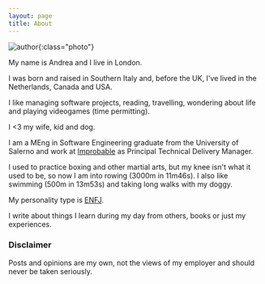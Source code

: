 ```yaml
---
layout: page
title: About
---
```


![author]({{site.url}}/{{site.images}}/andreadellacorte.png){:class="photo"}

My name is Andrea and I live in London.

I was born and raised in Southern Italy and, before the UK, I've lived in the Netherlands, Canada and USA.

I like managing software projects, reading, travelling, wondering about life and playing videogames (time permitting).

I <3 my wife, kid and dog.

I am a MEng in Software Engineering graduate from the University of Salerno and work at [Improbable](https://www.improbable.io) as Principal Technical Delivery Manager.

I used to practice boxing and other martial arts, but my knee isn't what it used to be, so now I am into rowing (3000m in 11m46s). I also like swimming (500m in 13m53s) and taking long walks with my doggy.

My personality type is [ENFJ](https://www.personalitypage.com/html/ENFJ.html).

I write about things I learn during my day from others, books or just my experiences.

### Disclaimer

Posts and opinions are my own, not the views of my employer and should never be taken seriously.
